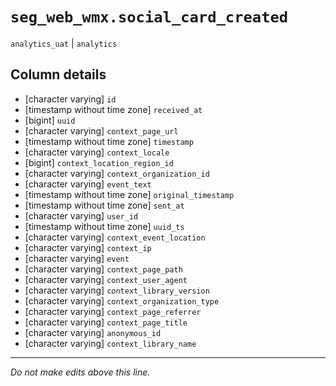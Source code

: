 # `seg_web_wmx.social_card_created`
`analytics_uat` | `analytics`

## Column details
* [character varying] `id`
* [timestamp without time zone] `received_at`
* [bigint]    `uuid`
* [character varying] `context_page_url`
* [timestamp without time zone] `timestamp`
* [character varying] `context_locale`
* [bigint]    `context_location_region_id`
* [character varying] `context_organization_id`
* [character varying] `event_text`
* [timestamp without time zone] `original_timestamp`
* [timestamp without time zone] `sent_at`
* [character varying] `user_id`
* [timestamp without time zone] `uuid_ts`
* [character varying] `context_event_location`
* [character varying] `context_ip`
* [character varying] `event`
* [character varying] `context_page_path`
* [character varying] `context_user_agent`
* [character varying] `context_library_version`
* [character varying] `context_organization_type`
* [character varying] `context_page_referrer`
* [character varying] `context_page_title`
* [character varying] `anonymous_id`
* [character varying] `context_library_name`

-------------------------------------------------------------------------------
*Do not make edits above this line.*
